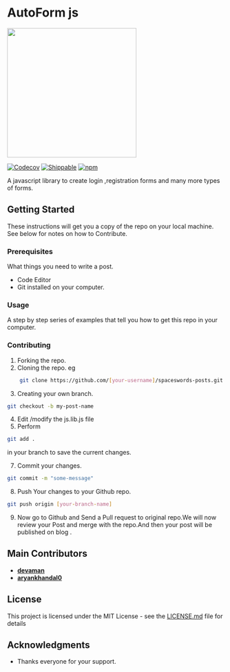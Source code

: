 # AutoForm js
<img src="https://raw.githubusercontent.com/devaman/autoform/master/images/autoform.png" width="300"/>

[![Codecov](https://img.shields.io/codecov/c/github/codecov/example-python.svg)](#) [![Shippable](https://img.shields.io/shippable/5444c5ecb904a4b21567b0ff.svg)](#)
[![npm](https://img.shields.io/npm/l/express.svg)](#)

A javascript library to create login ,registration forms and many more types of forms.

## Getting Started

These instructions will get you a copy of the repo on your local machine. See below for notes on how to Contribute.

### Prerequisites

What things you need to write a post.
- Code Editor
- Git installed on your computer.

### Usage

A step by step series of examples that tell you how to get this repo in your computer.

### Contributing
1) Forking the repo.
2) Cloning the repo. eg
```bash
    git clone https://github.com/[your-username]/spaceswords-posts.git
```
3) Creating your own branch.
```bash
git checkout -b my-post-name
```
4) Edit /modify the js.lib.js file
6) Perform 
```bash
git add .
```
in your branch to save the current changes.

7) Commit your changes.
```bash
git commit -m "some-message"
``` 
8) Push Your changes to your Github repo.
```bash
git push origin [your-branch-name]
```
9) Now go to Github and Send a Pull request to original repo.We will now review your Post and merge with the repo.And then your post will be published on blog .

## Main Contributors

* [**devaman** ](https://github.com/devaman)
* [**aryankhandal0** ](https://github.com/aryankhandal0)

## License

This project is licensed under the MIT License - see the [LICENSE.md](LICENSE.md) file for details

## Acknowledgments

* Thanks everyone for your support.

